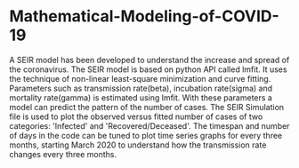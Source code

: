 # Mathematical-Modeling-of-COVID-19
A SEIR model has been developed to understand the increase and spread of the coronavirus.
The SEIR model is based on python API called lmfit. It uses the technique of non-linear least-square minimization and curve fitting. Parameters such as transmission rate(beta), incubation rate(sigma) and mortality rate(gamma) is estimated using lmfit. With these parameters a model can predict the pattern of the number of cases.
The SEIR Simulation file is used to plot the observed versus fitted number of cases of two categories: 'Infected' and 'Recovered/Deceased'. The timespan and number of days in the code can be tuned to plot time series graphs for every three months, starting March 2020 to understand how the transmission rate changes every three months. 
